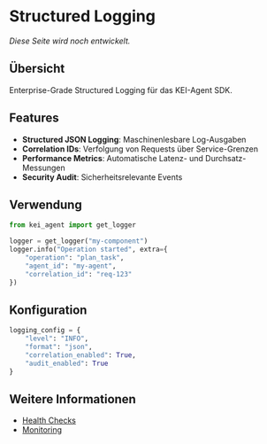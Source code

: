 # Structured Logging

*Diese Seite wird noch entwickelt.*

## Übersicht

Enterprise-Grade Structured Logging für das KEI-Agent SDK.

## Features

- **Structured JSON Logging**: Maschinenlesbare Log-Ausgaben
- **Correlation IDs**: Verfolgung von Requests über Service-Grenzen
- **Performance Metrics**: Automatische Latenz- und Durchsatz-Messungen
- **Security Audit**: Sicherheitsrelevante Events

## Verwendung

```python
from kei_agent import get_logger

logger = get_logger("my-component")
logger.info("Operation started", extra={
    "operation": "plan_task",
    "agent_id": "my-agent",
    "correlation_id": "req-123"
})
```

## Konfiguration

```python
logging_config = {
    "level": "INFO",
    "format": "json",
    "correlation_enabled": True,
    "audit_enabled": True
}
```

## Weitere Informationen

- [Health Checks](health-checks.md)
- [Monitoring](monitoring.md)
